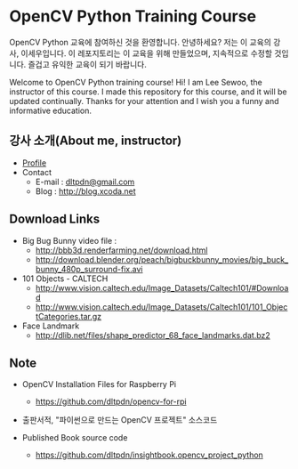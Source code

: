 # OpenCV Python Training Course
OpenCV Python 교육에 참여하신 것을 환영합니다.
안녕하세요? 저는 이 교육의 강사, 이세우입니다.
이 레포지토리는 이 교육을 위해 만들었으며, 지속적으로 수정할 것입니다.
즐겁고 유익한 교육이 되기 바랍니다.

Welcome to OpenCV Python training course!
Hi! I am Lee Sewoo, the instructor of this course.
I made this repository for this course, and it will be updated continually.
Thanks for your attention and I wish you a funny and informative education.

## 강사 소개(About me, instructor)
* [Profile](https://drive.google.com/file/d/0B3FcLTiIcKwOZExsSEg4QnpRcWs/view?usp=sharing)
* Contact
	* E-mail : dltpdn@gmail.com
	* Blog : http://blog.xcoda.net

## Download Links
* Big Bug Bunny video file : 
	* http://bbb3d.renderfarming.net/download.html
	* http://download.blender.org/peach/bigbuckbunny_movies/big_buck_bunny_480p_surround-fix.avi
* 101 Objects - CALTECH
	* http://www.vision.caltech.edu/Image_Datasets/Caltech101/#Download
	* http://www.vision.caltech.edu/Image_Datasets/Caltech101/101_ObjectCategories.tar.gz
* Face Landmark
	* http://dlib.net/files/shape_predictor_68_face_landmarks.dat.bz2

## Note
* OpenCV Installation Files for Raspberry Pi
	* https://github.com/dltpdn/opencv-for-rpi

* 출판서적, "파이썬으로 만드는 OpenCV 프로젝트" 소스코드
* Published Book source code
	* https://github.com/dltpdn/insightbook.opencv_project_python

